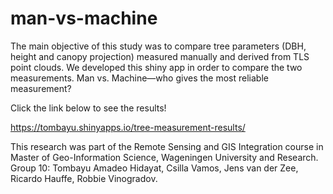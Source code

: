 # man-vs-machine

The main objective of this study was to compare tree parameters (DBH, height and canopy projection) measured manually and derived from 
TLS point clouds. We developed this shiny app in order to compare the two measurements. Man vs. Machine—who gives the most reliable
measurement?

Click the link below to see the results!

https://tombayu.shinyapps.io/tree-measurement-results/

This research was part of the Remote Sensing and GIS Integration course in Master of Geo-Information Science, Wageningen University and Research.
Group 10: Tombayu Amadeo Hidayat, Csilla Vamos, Jens van der Zee, Ricardo Hauffe, Robbie Vinogradov.

